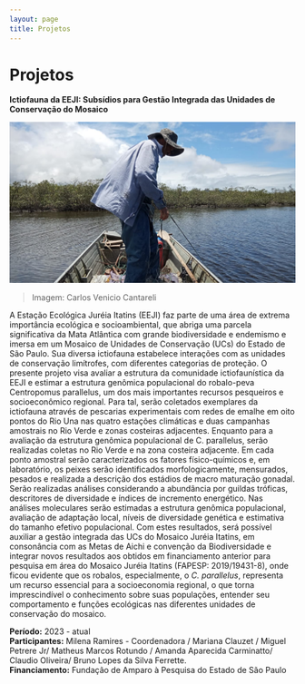 ```yaml
---
layout: page
title: Projetos
---
```



# Projetos

**Ictiofauna da EEJI: Subsídios para Gestão Integrada das Unidades de Conservação do Mosaico**

![Ictiofauna](/assets/images/projetos_ictiofauna.jpg)

> Imagem: Carlos Venicio Cantareli

A Estação Ecológica Juréia Itatins (EEJI) faz parte de uma área de extrema importância ecológica e socioambiental, que abriga uma parcela significativa da Mata Atlântica com grande biodiversidade e endemismo e imersa em um Mosaico de Unidades de Conservação (UCs) do Estado de São Paulo. Sua diversa ictiofauna estabelece interações com as unidades de conservação limítrofes, com diferentes categorias de proteção. O presente projeto visa avaliar a estrutura da comunidade ictiofaunística da EEJI e estimar a estrutura genômica populacional do robalo-peva Centropomus parallelus, um dos mais importantes recursos pesqueiros e socioeconômico regional. Para tal, serão coletados exemplares da ictiofauna através de pescarias experimentais com redes de emalhe em oito pontos do Rio Una nas quatro estações climáticas e duas campanhas amostrais no Rio Verde e zonas costeiras adjacentes. Enquanto para a avaliação da estrutura genômica populacional de C. parallelus, serão realizadas coletas no Rio Verde e na zona costeira adjacente. Em cada ponto amostral serão caracterizados os fatores físico-químicos e, em laboratório, os peixes serão identificados morfologicamente, mensurados, pesados e realizada a descrição dos estádios de macro maturação gonadal. Serão realizadas análises considerando a abundância por guildas tróficas, descritores de diversidade e índices de incremento energético. Nas análises moleculares serão estimadas a estrutura genômica populacional, avaliação de adaptação local, níveis de diversidade genética e estimativa do tamanho efetivo populacional. Com estes resultados, será possível auxiliar a gestão integrada das UCs do Mosaico Juréia Itatins, em consonância com as Metas de Aichi e convenção da Biodiversidade e integrar novos resultados aos obtidos em financiamento anterior para pesquisa em área do Mosaico Juréia Itatins (FAPESP: 2019/19431-8), onde ficou evidente que os robalos, especialmente, o *C. parallelus*, representa um recurso essencial para a socioeconomia regional, o que torna imprescindível o conhecimento sobre suas populações, entender seu comportamento e funções ecológicas nas diferentes unidades de conservação do mosaico.

**Período:** 2023 \- atual  
**Participantes:** Milena Ramires \- Coordenadora / Mariana Clauzet / Miguel Petrere Jr/ Matheus Marcos Rotundo / Amanda Aparecida Carminatto/ Claudio Oliveira/ Bruno Lopes da Silva Ferrette.  
**Financiamento:** Fundação de Amparo à Pesquisa do Estado de São Paulo